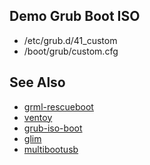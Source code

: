 

## Demo Grub Boot ISO

* /etc/grub.d/41_custom
* /boot/grub/custom.cfg


## See Also

* [grml-rescueboot](https://wiki.grml.org/doku.php?id=rescueboot)
* [ventoy](https://www.ventoy.net/)
* [grub-iso-boot](https://github.com/Jimmy-Z/grub-iso-boot)
* [glim](https://github.com/thias/glim)
* [multibootusb](https://github.com/aguslr/multibootusb)
